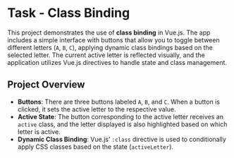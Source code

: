 # Task - Class Binding

This project demonstrates the use of **class binding** in Vue.js. The app includes a simple interface with buttons that allow you to toggle between different letters (`A`, `B`, `C`), applying dynamic class bindings based on the selected letter. The current active letter is reflected visually, and the application utilizes Vue.js directives to handle state and class management.

## Project Overview

- **Buttons**: There are three buttons labeled `A`, `B`, and `C`. When a button is clicked, it sets the active letter to the respective value.
- **Active State**: The button corresponding to the active letter receives an `active` class, and the letter displayed is also highlighted based on which letter is active.
- **Dynamic Class Binding**: Vue.js’ `:class` directive is used to conditionally apply CSS classes based on the state (`activeLetter`).